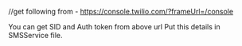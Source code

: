 
//get following from - https://console.twilio.com/?frameUrl=/console

You can get SID and Auth token from above url
Put this details in SMSService file.